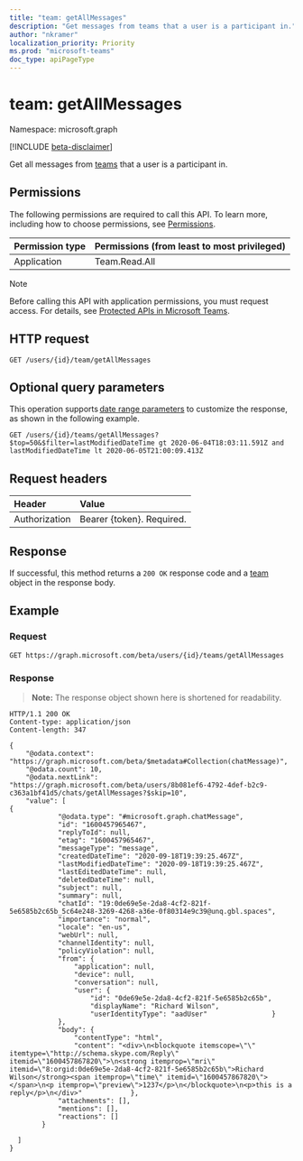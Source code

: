 ```yaml
---
title: "team: getAllMessages"
description: "Get messages from teams that a user is a participant in."
author: "nkramer"
localization_priority: Priority
ms.prod: "microsoft-teams"
doc_type: apiPageType
---
```


# team: getAllMessages

Namespace: microsoft.graph

[!INCLUDE [beta-disclaimer](../../includes/beta-disclaimer.md)]

Get all messages from [teams](../resources/team.md) that a user is a participant in.

## Permissions

The following permissions are required to call this API. To learn more, including how to choose permissions, see [Permissions](/graph/permissions-reference).

|Permission type      | Permissions (from least to most privileged)              |
|:--------------------|:---------------------------------------------------------|
|Application | Team.Read.All |

> [!NOTE]
> Before calling this API with application permissions, you must request access. For details, see [Protected APIs in Microsoft Teams](/graph/teams-protected-apis).

## HTTP request

<!-- { "blockType": "ignored" } -->
```http
GET /users/{id}/team/getAllMessages
```

## Optional query parameters

This operation supports [date range parameters](/graph/query-parameters) to customize the response, as shown in the following example.

```http
GET /users/{id}/teams/getAllMessages?$top=50&$filter=lastModifiedDateTime gt 2020-06-04T18:03:11.591Z and lastModifiedDateTime lt 2020-06-05T21:00:09.413Z
```

## Request headers
| Header       | Value |
|:---------------|:--------|
| Authorization  | Bearer {token}. Required. |

## Response

If successful, this method returns a `200 OK` response code and a [team](../resources/team.md) object in the response body.

## Example

### Request

```msgraph-interactive
GET https://graph.microsoft.com/beta/users/{id}/teams/getAllMessages
```

### Response

>**Note:** The response object shown here is shortened for readability. 
<!-- {
  "blockType": "response",
  "truncated": true,
  "@odata.type": "microsoft.graph.chatMessage"
} -->
```http
HTTP/1.1 200 OK 
Content-type: application/json 
Content-length: 347 

{ 
    "@odata.context": "https://graph.microsoft.com/beta/$metadata#Collection(chatMessage)", 
    "@odata.count": 10, 
    "@odata.nextLink": "https://graph.microsoft.com/beta/users/8b081ef6-4792-4def-b2c9-c363a1bf41d5/chats/getAllMessages?$skip=10", 
    "value": [ 
{ 
            "@odata.type": "#microsoft.graph.chatMessage", 
            "id": "1600457965467", 
            "replyToId": null, 
            "etag": "1600457965467", 
            "messageType": "message", 
            "createdDateTime": "2020-09-18T19:39:25.467Z", 
            "lastModifiedDateTime": "2020-09-18T19:39:25.467Z", 
            "lastEditedDateTime": null, 
            "deletedDateTime": null, 
            "subject": null, 
            "summary": null, 
            "chatId": "19:0de69e5e-2da8-4cf2-821f-5e6585b2c65b_5c64e248-3269-4268-a36e-0f80314e9c39@unq.gbl.spaces", 
            "importance": "normal", 
            "locale": "en-us", 
            "webUrl": null, 
            "channelIdentity": null, 
            "policyViolation": null, 
            "from": { 
                "application": null, 
                "device": null, 
                "conversation": null, 
                "user": { 
                    "id": "0de69e5e-2da8-4cf2-821f-5e6585b2c65b", 
                    "displayName": "Richard Wilson", 
                    "userIdentityType": "aadUser"                } 
            }, 
            "body": { 
                "contentType": "html", 
                "content": "<div>\n<blockquote itemscope=\"\" itemtype=\"http://schema.skype.com/Reply\" itemid=\"1600457867820\">\n<strong itemprop=\"mri\" itemid=\"8:orgid:0de69e5e-2da8-4cf2-821f-5e6585b2c65b\">Richard Wilson</strong><span itemprop=\"time\" itemid=\"1600457867820\"></span>\n<p itemprop=\"preview\">1237</p>\n</blockquote>\n<p>this is a reply</p>\n</div>"            }, 
            "attachments": [], 
            "mentions": [], 
            "reactions": [] 
        } 
 
  ]
}
```
